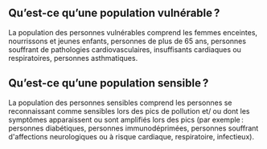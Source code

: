 ## Qu’est-ce qu’une **population vulnérable**&#8239;?

La population des personnes vulnérables comprend les femmes enceintes, nourrissons et jeunes enfants, personnes de plus de 65 ans, personnes souffrant de pathologies cardiovasculaires, insuffisants cardiaques ou respiratoires, personnes asthmatiques.

## Qu’est-ce qu’une **population sensible**&#8239;?

La population des personnes sensibles comprend les personnes se reconnaissant comme sensibles lors des pics de pollution et/ ou dont les symptômes apparaissent ou sont amplifiés lors des pics (par exemple&#8239;: personnes diabétiques, personnes immunodéprimées, personnes souffrant d'affections neurologiques ou à risque cardiaque, respiratoire, infectieux).
